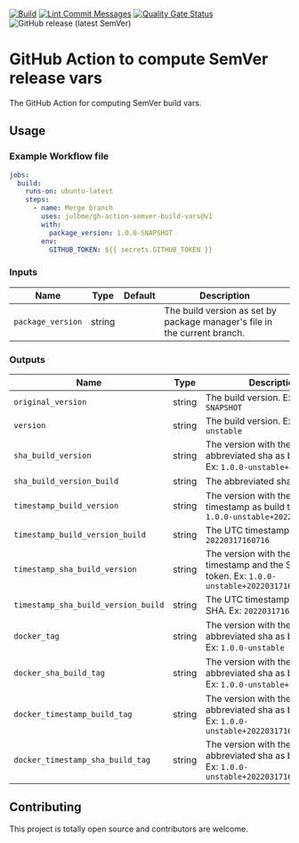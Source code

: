 [![Build](https://github.com/julbme/gh-action-semver-build-vars/actions/workflows/maven-build.yml/badge.svg)](https://github.com/julbme/gh-action-semver-build-vars/actions/workflows/maven-build.yml)
[![Lint Commit Messages](https://github.com/julbme/gh-action-semver-build-vars/actions/workflows/commitlint.yml/badge.svg)](https://github.com/julbme/gh-action-semver-build-vars/actions/workflows/commitlint.yml)
[![Quality Gate Status](https://sonarcloud.io/api/project_badges/measure?project=julbme_gh-action-semver-build-vars&metric=alert_status)](https://sonarcloud.io/summary/new_code?id=julbme_gh-action-semver-build-vars)
![GitHub release (latest SemVer)](https://img.shields.io/github/v/release/julbme/gh-action-semver-build-vars)
# GitHub Action to compute SemVer release vars

The GitHub Action for computing SemVer build vars.

## Usage

### Example Workflow file

```yaml
jobs:
  build:
    runs-on: ubuntu-latest
    steps:
      - name: Merge branch
        uses: julbme/gh-action-semver-build-vars@v1
        with:
          package_version: 1.0.0-SNAPSHOT
        env:
          GITHUB_TOKEN: ${{ secrets.GITHUB_TOKEN }}
```

### Inputs

| Name    | Type   | Default      | Description                                                                                                                                                 |
| ------- | ------ | ------------ | ----------------------------------------------------------------------------------------------------------------------------------------------------------- |
| `package_version`  | string | ` ` | The build version as set by package manager's file in the current branch. |

### Outputs

| Name   | Type   | Description                                                                       |
| ------ | ------ | --------------------------------------------------------------------------------- |
| `original_version`  | string | The build version. Ex: `1.0.0-SNAPSHOT` |
| `version`  | string | The build version. Ex: `1.0.0-unstable` |
| `sha_build_version`  | string | The version with the abbreviated sha as build token. Ex: `1.0.0-unstable+abcdef` |
| `sha_build_version_build`  | string | The abbreviated sha. Ex: `abcdef` |
| `timestamp_build_version`  | string | The version with the UTC timestamp as build token. Ex: `1.0.0-unstable+20220317160716` |
| `timestamp_build_version_build`  | string | The UTC timestamp. Ex: `20220317160716` |
| `timestamp_sha_build_version`  | string | The version with the UTC timestamp and the SHA as build token. Ex: `1.0.0-unstable+20220317160716.abcdef` |
| `timestamp_sha_build_version_build`  | string | The UTC timestamp and the SHA. Ex: `20220317160716.abcdef` |
| `docker_tag`  | string | The version with the abbreviated sha as build token. Ex: `1.0.0-unstable` |
| `docker_sha_build_tag`  | string | The version with the abbreviated sha as build token. Ex: `1.0.0-unstable+abcdef` |
| `docker_timestamp_build_tag`  | string | The version with the abbreviated sha as build token. Ex: `1.0.0-unstable+20220317160716` |
| `docker_timestamp_sha_build_tag`  | string | The version with the abbreviated sha as build token. Ex: `1.0.0-unstable+20220317160716.abcdef` |

## Contributing

This project is totally open source and contributors are welcome.